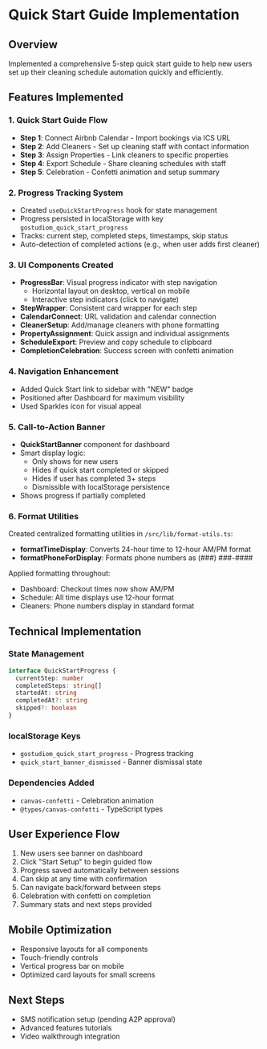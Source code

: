 # Quick Start Guide Implementation

## Overview
Implemented a comprehensive 5-step quick start guide to help new users set up their cleaning schedule automation quickly and efficiently.

## Features Implemented

### 1. Quick Start Guide Flow
- **Step 1**: Connect Airbnb Calendar - Import bookings via ICS URL
- **Step 2**: Add Cleaners - Set up cleaning staff with contact information
- **Step 3**: Assign Properties - Link cleaners to specific properties
- **Step 4**: Export Schedule - Share cleaning schedules with staff
- **Step 5**: Celebration - Confetti animation and setup summary

### 2. Progress Tracking System
- Created `useQuickStartProgress` hook for state management
- Progress persisted in localStorage with key `gostudiom_quick_start_progress`
- Tracks: current step, completed steps, timestamps, skip status
- Auto-detection of completed actions (e.g., when user adds first cleaner)

### 3. UI Components Created
- **ProgressBar**: Visual progress indicator with step navigation
  - Horizontal layout on desktop, vertical on mobile
  - Interactive step indicators (click to navigate)
- **StepWrapper**: Consistent card wrapper for each step
- **CalendarConnect**: URL validation and calendar connection
- **CleanerSetup**: Add/manage cleaners with phone formatting
- **PropertyAssignment**: Quick assign and individual assignments
- **ScheduleExport**: Preview and copy schedule to clipboard
- **CompletionCelebration**: Success screen with confetti animation

### 4. Navigation Enhancement
- Added Quick Start link to sidebar with "NEW" badge
- Positioned after Dashboard for maximum visibility
- Used Sparkles icon for visual appeal

### 5. Call-to-Action Banner
- **QuickStartBanner** component for dashboard
- Smart display logic:
  - Only shows for new users
  - Hides if quick start completed or skipped
  - Hides if user has completed 3+ steps
  - Dismissible with localStorage persistence
- Shows progress if partially completed

### 6. Format Utilities
Created centralized formatting utilities in `/src/lib/format-utils.ts`:
- **formatTimeDisplay**: Converts 24-hour time to 12-hour AM/PM format
- **formatPhoneForDisplay**: Formats phone numbers as (###) ###-####

Applied formatting throughout:
- Dashboard: Checkout times now show AM/PM
- Schedule: All time displays use 12-hour format
- Cleaners: Phone numbers display in standard format

## Technical Implementation

### State Management
```typescript
interface QuickStartProgress {
  currentStep: number
  completedSteps: string[]
  startedAt: string
  completedAt?: string
  skipped?: boolean
}
```

### localStorage Keys
- `gostudiom_quick_start_progress` - Progress tracking
- `quick_start_banner_dismissed` - Banner dismissal state

### Dependencies Added
- `canvas-confetti` - Celebration animation
- `@types/canvas-confetti` - TypeScript types

## User Experience Flow
1. New users see banner on dashboard
2. Click "Start Setup" to begin guided flow
3. Progress saved automatically between sessions
4. Can skip at any time with confirmation
5. Can navigate back/forward between steps
6. Celebration with confetti on completion
7. Summary stats and next steps provided

## Mobile Optimization
- Responsive layouts for all components
- Touch-friendly controls
- Vertical progress bar on mobile
- Optimized card layouts for small screens

## Next Steps
- SMS notification setup (pending A2P approval)
- Advanced features tutorials
- Video walkthrough integration